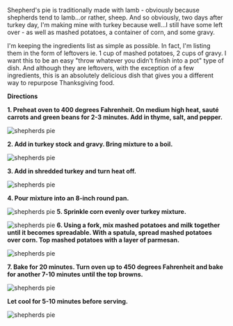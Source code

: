 Shepherd's pie is traditionally made with lamb - obviously because shepherds tend to lamb...or rather, sheep.  And so obviously, two days after turkey day, I'm making mine with turkey because well...I still have some left over - as well as mashed potatoes, a container of corn, and some gravy.

I'm keeping the ingredients list as simple as possible.  In fact, I'm listing them in the form of leftovers ie. 1 cup of mashed potatoes, 2 cups of gravy.  I want this to be an easy "throw whatever you didn't finish into a pot" type of dish.  And although they are leftovers, with the exception of a few ingredients, this is an absolutely delicious dish that gives you a different way to repurpose Thanksgiving food.

__Directions__


__1. Preheat oven to 400 degrees Fahrenheit.  On medium high heat, sauté carrots and green beans for 2-3 minutes.  Add in thyme, salt, and pepper.__

![shepherds pie](../img/115-2.jpg "")

__2. Add in turkey stock and gravy.  Bring mixture to a boil.__

![shepherds pie](../img/115-3.jpg "")

__3. Add in shredded turkey and turn heat off.__

![shepherds pie](../img/115-4.jpg "")

__4. Pour mixture into an 8-inch round pan.__

![shepherds pie](../img/115-5.jpg "")
__5. Sprinkle corn evenly over turkey mixture.__

![shepherds pie](../img/115-6.jpg "")
__6. Using a fork, mix mashed potatoes and milk together until it becomes spreadable.  With a spatula, spread mashed potatoes over corn.  Top mashed potatoes with a layer of parmesan.__

![shepherds pie](../img/115-7.jpg "")

__7. Bake for 20 minutes. Turn oven up to 450 degrees Fahrenheit and bake for another 7-10 minutes until the top browns.__

![shepherds pie](../img/115-8.jpg "")

__Let cool for 5-10 minutes before serving.__

![shepherds pie](../img/115-9.jpg "")


